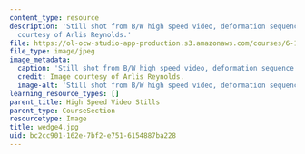 ```yaml
---
content_type: resource
description: 'Still shot from B/W high speed video, deformation sequence #4. Image
  courtesy of Arlis Reynolds.'
file: https://ol-ocw-studio-app-production.s3.amazonaws.com/courses/6-163-strobe-project-laboratory-fall-2005/bc2cc901162e7bf2e7516154887ba228_wedge4.jpg
file_type: image/jpeg
image_metadata:
  caption: 'Still shot from B/W high speed video, deformation sequence #4.'
  credit: Image courtesy of Arlis Reynolds.
  image-alt: 'Still shot from B/W high speed video, deformation sequence #4.'
learning_resource_types: []
parent_title: High Speed Video Stills
parent_type: CourseSection
resourcetype: Image
title: wedge4.jpg
uid: bc2cc901-162e-7bf2-e751-6154887ba228
---
```

